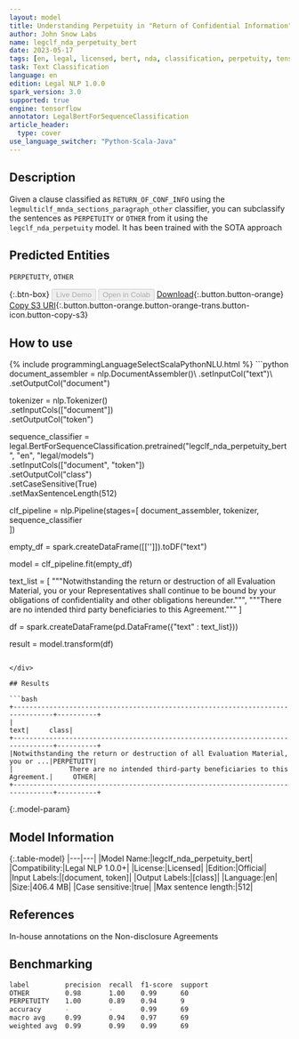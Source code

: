 ```yaml
---
layout: model
title: Understanding Perpetuity in "Return of Confidential Information" Clauses (Bert)
author: John Snow Labs
name: legclf_nda_perpetuity_bert
date: 2023-05-17
tags: [en, legal, licensed, bert, nda, classification, perpetuity, tensorflow]
task: Text Classification
language: en
edition: Legal NLP 1.0.0
spark_version: 3.0
supported: true
engine: tensorflow
annotator: LegalBertForSequenceClassification
article_header:
  type: cover
use_language_switcher: "Python-Scala-Java"
---
```


## Description

Given a clause classified as `RETURN_OF_CONF_INFO` using the `legmulticlf_mnda_sections_paragraph_other` classifier, you can subclassify the sentences as `PERPETUITY` or `OTHER` from it using the `legclf_nda_perpetuity` model. It has been trained with the SOTA approach

## Predicted Entities

`PERPETUITY`, `OTHER`

{:.btn-box}
<button class="button button-orange" disabled>Live Demo</button>
<button class="button button-orange" disabled>Open in Colab</button>
[Download](https://s3.amazonaws.com/auxdata.johnsnowlabs.com/legal/models/legclf_nda_perpetuity_bert_en_1.0.0_3.0_1684353033843.zip){:.button.button-orange}
[Copy S3 URI](s3://auxdata.johnsnowlabs.com/legal/models/legclf_nda_perpetuity_bert_en_1.0.0_3.0_1684353033843.zip){:.button.button-orange.button-orange-trans.button-icon.button-copy-s3}

## How to use



<div class="tabs-box" markdown="1">
{% include programmingLanguageSelectScalaPythonNLU.html %}
```python
document_assembler = nlp.DocumentAssembler()\
    .setInputCol("text")\
    .setOutputCol("document")

tokenizer = nlp.Tokenizer()\
    .setInputCols(["document"])\
    .setOutputCol("token")

sequence_classifier = legal.BertForSequenceClassification.pretrained("legclf_nda_perpetuity_bert", "en", "legal/models")\
    .setInputCols(["document", "token"])\
    .setOutputCol("class")\
    .setCaseSensitive(True)\
    .setMaxSentenceLength(512)

clf_pipeline = nlp.Pipeline(stages=[
    document_assembler, 
    tokenizer,
    sequence_classifier    
])

empty_df = spark.createDataFrame([['']]).toDF("text")

model = clf_pipeline.fit(empty_df)

text_list = [
"""Notwithstanding the return or destruction of all Evaluation Material, you or your Representatives shall continue to be bound by your obligations of confidentiality and other obligations hereunder.""",
"""There are no intended third party beneficiaries to this Agreement."""
]

df = spark.createDataFrame(pd.DataFrame({"text" : text_list}))

result = model.transform(df)
```

</div>

## Results

```bash
+--------------------------------------------------------------------------------+----------+
|                                                                            text|     class|
+--------------------------------------------------------------------------------+----------+
|Notwithstanding the return or destruction of all Evaluation Material, you or ...|PERPETUITY|
|              There are no intended third-party beneficiaries to this Agreement.|     OTHER|
+--------------------------------------------------------------------------------+----------+
```

{:.model-param}
## Model Information

{:.table-model}
|---|---|
|Model Name:|legclf_nda_perpetuity_bert|
|Compatibility:|Legal NLP 1.0.0+|
|License:|Licensed|
|Edition:|Official|
|Input Labels:|[document, token]|
|Output Labels:|[class]|
|Language:|en|
|Size:|406.4 MB|
|Case sensitive:|true|
|Max sentence length:|512|

## References

In-house annotations on the Non-disclosure Agreements

## Benchmarking

```bash
label         precision  recall  f1-score  support 
OTHER         0.98       1.00    0.99      60      
PERPETUITY    1.00       0.89    0.94      9       
accuracy      -          -       0.99      69      
macro avg     0.99       0.94    0.97      69      
weighted avg  0.99       0.99    0.99      69 
```